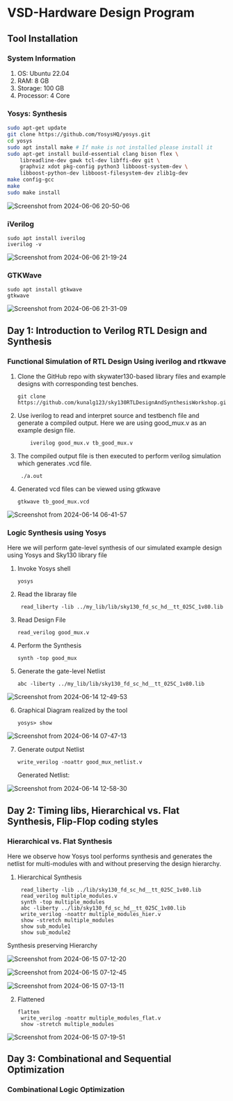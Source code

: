 # VSD-Hardware Design Program
## Tool Installation 
### System Information
1. OS: Ubuntu 22.04
2. RAM: 8 GB
3. Storage: 100 GB
4. Processor: 4 Core



### Yosys: Synthesis

```sh
sudo apt-get update
git clone https://github.com/YosysHQ/yosys.git
cd yosys
sudo apt install make # If make is not installed please install it
sudo apt-get install build-essential clang bison flex \
    libreadline-dev gawk tcl-dev libffi-dev git \
    graphviz xdot pkg-config python3 libboost-system-dev \
    libboost-python-dev libboost-filesystem-dev zlib1g-dev
make config-gcc
make 
sudo make install
```
![Screenshot from 2024-06-06 20-50-06](https://github.com/poudelbidhan/VSD-HDP/assets/69006235/cdb64531-ef3f-4d21-876b-dc78a66a2c56)

### iVerilog

```
sudo apt install iverilog
iverilog -v

```



![Screenshot from 2024-06-06 21-19-24](https://github.com/poudelbidhan/VSD-HDP/assets/69006235/fe6a9b25-1ce5-4b62-a794-a58204a7db8f)



### GTKWave
```
sudo apt install gtkwave
gtkwave
```
![Screenshot from 2024-06-06 21-31-09](https://github.com/poudelbidhan/VSD-HDP/assets/69006235/3591863c-a35f-4237-ba05-f542f9ca4217)


## Day 1: Introduction to Verilog RTL Design and Synthesis
### Functional Simulation of RTL Design Using iverilog and rtkwave

1. Clone the GitHub repo with skywater130-based library files and example designs with corresponding test benches.
    ```
    git clone https://github.com/kunalg123/sky130RTLDesignAndSynthesisWorkshop.git
    ```
2. Use iverilog to read and interpret source and testbench file and generate a compiled output. 
    Here we are using good_mux.v as an example design file.
  
           iverilog good_mux.v tb_good_mux.v
   
4. The compiled output file is then executed to perform verilog simulation which generates .vcd file.

        ./a.out

5. Generated vcd files can be viewed using gtkwave
   
       gtkwave tb_good_mux.vcd

    
![Screenshot from 2024-06-14 06-41-57](https://github.com/poudelbidhan/VSD-HDP/assets/69006235/bdfe72fa-81f3-40c0-a6e4-807e9dcbb577)


### Logic Synthesis using Yosys
Here we will perform gate-level synthesis of our simulated example design using Yosys and Sky130 library file
1. Invoke Yosys shell
   
       yosys

2. Read the libraray file

        read_liberty -lib ../my_lib/lib/sky130_fd_sc_hd__tt_025C_1v80.lib

3. Read Design File

       read_verilog good_mux.v

4. Perform the Synthesis

       synth -top good_mux

5. Generate the gate-level Netlist

       abc -liberty ../my_lib/lib/sky130_fd_sc_hd__tt_025C_1v80.lib
![Screenshot from 2024-06-14 12-49-53](https://github.com/poudelbidhan/VSD-HDP/assets/69006235/ffa42d42-8dfd-408c-a662-27f189aefb5c)


6. Graphical Diagram realized by the tool

       yosys> show

![Screenshot from 2024-06-14 07-47-13](https://github.com/poudelbidhan/VSD-HDP/assets/69006235/1cf08dab-fdc2-4e32-bf09-5d4369bb6c04)

7. Generate output Netlist

       write_verilog -noattr good_mux_netlist.v

    Generated Netlist:
   
![Screenshot from 2024-06-14 12-58-30](https://github.com/poudelbidhan/VSD-HDP/assets/69006235/e853522d-c84e-4a23-9f9b-e52d8e32f859)




## Day 2: Timing libs, Hierarchical vs. Flat Synthesis, Flip-Flop coding styles

### Hierarchical vs. Flat Synthesis
Here we observe how Yosys tool performs synthesis and generates the netlist for multi-modules with and without preserving the design hierarchy. 

1. Hierarchical Synthesis

        read_liberty -lib ../lib/sky130_fd_sc_hd__tt_025C_1v80.lib
        read_verilog multiple_modules.v
        synth -top multiple_modules
        abc -liberty ../lib/sky130_fd_sc_hd__tt_025C_1v80.lib
        write_verilog -noattr multiple_modules_hier.v
        show -stretch multiple_modules
        show sub_module1
        show sub_module2

Synthesis preserving Hierarchy 

![Screenshot from 2024-06-15 07-12-20](https://github.com/poudelbidhan/VSD-HDP/assets/69006235/63355063-ed76-40ce-8a7a-4dffa290ffff)

![Screenshot from 2024-06-15 07-12-45](https://github.com/poudelbidhan/VSD-HDP/assets/69006235/dc626e92-a84c-467a-a465-4066a89e88b1)

![Screenshot from 2024-06-15 07-13-11](https://github.com/poudelbidhan/VSD-HDP/assets/69006235/935cac03-6372-48cf-b153-2ea66d7bc814)

2. Flattened

       flatten
        write_verilog -noattr multiple_modules_flat.v
        show -stretch multiple_modules

![Screenshot from 2024-06-15 07-19-51](https://github.com/poudelbidhan/VSD-HDP/assets/69006235/e5fc1996-d072-4974-b8f3-aed6b54319e0)




## Day 3: Combinational and Sequential Optimization 

### Combinational Logic Optimization



